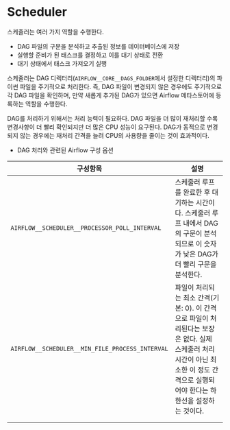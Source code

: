 # Scheduler

스케줄러는 여러 가지 역할을 수행한다.

- DAG 파일의 구문을 분석하고 추출된 정보를 데이터베이스에 저장
- 실행할 준비가 된 태스크를 결정하고 이를 대기 상태로 전환
- 대기 상태에서 태스크 가져오기 실행



스케줄러는 DAG 디렉터리(`AIRFLOW__CORE__DAGS_FOLDER`에서 설정한 디렉터리)의 파이썬 파일을 주기적으로 처리한다. 즉, DAG 파일이 변경되지 않은 경우에도 주기적으로 각 DAG 파일을 확인하며, 만약 새롭게 추가된 DAG가 있으면 Airflow 메타스토어에 등록하는 역할을 수행한다.

DAG를 처리하기 위해서는 처리 능력이 필요하다. DAG 파일을 더 많이 재처리할 수록 변경사항이 더 빨리 확인되지만 더 많은 CPU 성능이 요구된다. DAG가 동적으로 변경되지 않는 경우에는 재처리 간격을 늘려 CPU의 사용량을 줄이는 것이 효과적이다. 



- DAG 처리와 관련된 Airflow 구성 옵션

| 구성항목                                        | 설명                                                         |
| ----------------------------------------------- | ------------------------------------------------------------ |
| `AIRFLOW__SCHEDULER__PROCESSOR_POLL_INTERVAL`   | 스케줄러 루프를 완료한 후 대기하는 시간이다. 스케줄러 루프 내에서 DAG의 구문이 분석되므로 이 숫자가 낮은 DAG가 더 빨리 구문을 분석한다. |
| `AIRFLOW__SCHEDULER__MIN_FILE_PROCESS_INTERVAL` | 파일이 처리되는 최소 간격(기본: 0). 이 간격으로 파일이 처리된다는 보장은 없다. 실제 스케줄러 처리 시간이 아닌 최소한 이 정도 간격으로 실행되어야 한다는 하한선을 설정하는 것이다. |
|                                                 |                                                              |
|                                                 |                                                              |


